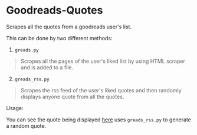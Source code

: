# Goodreads-Quotes

Scrapes all the quotes from a goodreads user's list.

This can be done by two different methods:

1. `greads.py`
 > Scrapes all the pages of the user's liked list by using HTML scraper and is added to a file.

2. `greads_rss.py`
 > Scrapes the rss feed of the user's liked quotes and then randomly displays anyone quote from all the quotes.

Usage:

You can see the quote being displayed [here](http://trigonaminima.github.io/) uses `greads_rss.py` to generate a random quote.